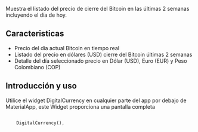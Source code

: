 

Muestra el listado del precio de cierre del Bitcoin en las últimas 2 semanas incluyendo el día de hoy.

## Caracteristicas

- Precio del dia actual Bitcoin en tiempo real
- Listado del precio en dólares (USD) cierre del Bitcoin últimas 2 semanas
- Detalle del día seleccionado precio en Dólar (USD), Euro (EUR) y Peso Colombiano (COP)


## Introducción y uso

Utilice el widget DigitalCurrency en cualquier parte del app por debajo de MaterialApp,
este Widget proporciona una pantalla completa 

```dart

    DigitalCurrency(),

```
